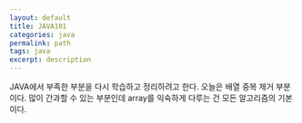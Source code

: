 ```yaml
---
layout: default
title: JAVA101
categories: java
permalink: path
tags: java
excerpt: description
---
```


JAVA에서 부족한 부분을 다시 학습하고 정리하려고 한다. 오늘은 배열 중복 제거 부분이다. 많이 간과할 수 있는 부분인데 array를 익숙하게 다루는 건 모든 알고리즘의 기본이다.

